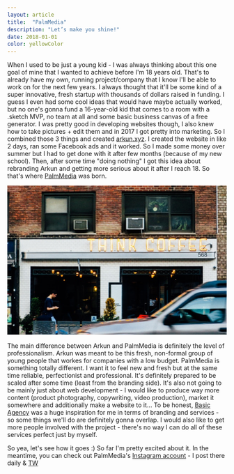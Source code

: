```yaml
---
layout: article
title:  "PalmMedia"
description: "Let’s make you shine!"
date: 2018-01-01
color: yellowColor
---
```


When I used to be just a young kid - I was always thinking about this  one goal of mine that I wanted to achieve before I'm 18 years old. That's to already have my own, running project/company that I know I'll be able to work on for the next few years. I always thought that it'll be some kind of a super innovative, fresh startup with thousands of dollars raised in funding. I guess I even had some cool ideas that would have maybe actually worked, but no one's gonna fund a 16-year-old kid that comes to a room with a .sketch MVP, no team at all and some basic business canvas of a free generator. I was pretty good in developing websites though, I also knew how to take pictures + edit them and in 2017 I got pretty into marketing. So I combined those 3 things and created <a href="http://arkun.xyz/">arkun.xyz</a>. I created the website in like 2 days, ran some Facebook ads and it worked. So I made some money over summer but I had to get done with it after few months (because of my new school). Then, after some time "doing nothing" I got this idea about rebranding Arkun and getting more serious about it after I reach 18. So that's where <a href="http://palmmedia.co/">PalmMedia</a> was born.

<div class="picture">
<img src="assets/img/palmmediaArticle.png" alt="one of the instagram posts">
</div>

The main difference between Arkun and PalmMedia is definitely the level of professionalism. Arkun was meant to be this fresh, non-formal group of young people that workes for companies with a low budget. PalmMedia is something totally different. I want it to feel new and fresh but at the same time reliable, perfectionist and professional. It's definitely prepared to be scaled after some time (least from the branding side). It's also not going to be mainly just about web development - I would like to produce way more content (product photography, copywriting, video production), market it somewhere and additionally make a website to it... To be honest, <a href="https://basicagency.com/">Basic Agency</a> was a huge inspiration for me in terms of branding and services - so some things we'll do are definitely gonna overlap. I would also like to get more people involved with the project - there's no way I can do all of these services perfect just by myself.

So yea, let's see how it goes :) So far I'm pretty excited about it. In the meantime, you can check out PalmMedia's <a href="https://instagram.com/palmmedia.co">Instagram account</a> - I post there daily & <a href="https://twitter.com/palmmedia_">TW</a>
